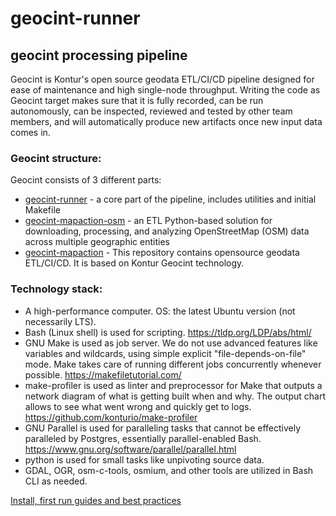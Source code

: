 # geocint-runner

## geocint processing pipeline

Geocint is Kontur's open source geodata ETL/CI/CD pipeline designed for ease of maintenance and high single-node throughput. Writing
the code as Geocint target makes sure that it is fully recorded, can be run autonomously, can be inspected, reviewed and
tested by other team members, and will automatically produce new artifacts once new input data comes in.

### Geocint structure:

Geocint consists of 3 different parts:
- [geocint-runner](https://github.com/konturio/geocint-runner) - a core part of the pipeline, includes utilities and initial Makefile
- [geocint-mapaction-osm](https://github.com/mapaction/geocint-mapaction-osm) - an ETL Python-based solution for downloading, processing, and analyzing OpenStreetMap (OSM) data across multiple geographic entities
- [geocint-mapaction](https://github.com/mapaction/geocint-mapaction) - This repository contains opensource geodata ETL/CI/CD.  It is based on Kontur Geocint technology.

### Technology stack:

- A high-performance computer. OS: the latest Ubuntu version (not necessarily LTS).
- Bash (Linux shell) is used for scripting.
https://tldp.org/LDP/abs/html/
- GNU Make is used as job server. We do not use advanced features like variables and wildcards, using simple explicit
  "file-depends-on-file" mode. Make takes care of running different jobs concurrently whenever possible.
  https://makefiletutorial.com/
- make-profiler is used as linter and preprocessor for Make that outputs a network diagram of what is getting built when
  and why. The output chart allows to see what went wrong and quickly get to logs.
  https://github.com/konturio/make-profiler
- GNU Parallel is used for paralleling tasks that cannot be effectively paralleled by Postgres, essentially parallel-enabled
  Bash. https://www.gnu.org/software/parallel/parallel.html
- python is used for small tasks like unpivoting source data.
- GDAL, OGR, osm-c-tools, osmium, and other tools are utilized in Bash CLI as needed.


[Install, first run guides and best practices](DOCUMENTATION.md) 
